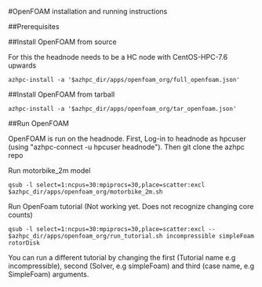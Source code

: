 #OpenFOAM installation and running instructions

##Prerequisites


##Install OpenFOAM from source

For this the headnode needs to be a HC node with CentOS-HPC-7.6 upwards

```
azhpc-install -a '$azhpc_dir/apps/openfoam_org/full_openfoam.json'
```


##Install OpenFOAM from tarball

```
azhpc-install -a '$azhpc_dir/apps/openfoam_org/tar_openfoam.json'
```

##Run OpenFOAM 

OpenFOAM is run on the headnode. First, Log-in to headnode as hpcuser (using "azhpc-connect -u hpcuser headnode").
Then git clone the azhpc repo

Run motorbike_2m model
```
qsub -l select=1:ncpus=30:mpiprocs=30,place=scatter:excl $azhpc_dir/apps/openfoam_org/motorbike_2m.sh
```
Run OpenFoam tutorial (Not working yet. Does not recognize changing core counts)
```
qsub -l select=1:ncpus=30:mpiprocs=30,place=scatter:excl -- $azhpc_dir/apps/openfoam_org/run_tutorial.sh incompressible simpleFoam rotorDisk
```
You can run a different tutorial by changing the first (Tutorial name e.g incompressible), second (Solver, e.g simpleFoam) and third (case name, e.g SimpleFoam) arguments. 

